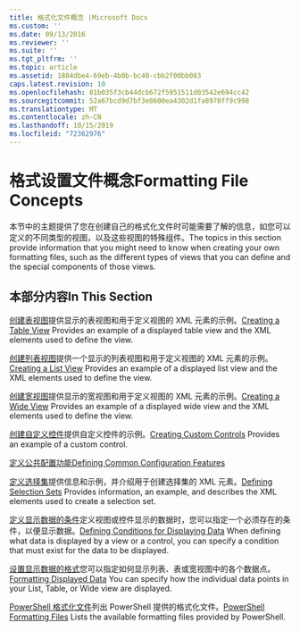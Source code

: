 ```yaml
---
title: 格式化文件概念 |Microsoft Docs
ms.custom: ''
ms.date: 09/13/2016
ms.reviewer: ''
ms.suite: ''
ms.tgt_pltfrm: ''
ms.topic: article
ms.assetid: 1804dbe4-69eb-4b0b-bc40-cbb2f00bb083
caps.latest.revision: 10
ms.openlocfilehash: 81b035f3cb44dcb672f5951511d03542e694cc42
ms.sourcegitcommit: 52a67bcd9d7bf3e8600ea4302d1fa8970ff9c998
ms.translationtype: MT
ms.contentlocale: zh-CN
ms.lasthandoff: 10/15/2019
ms.locfileid: "72362976"
---
```

# <a name="formatting-file-concepts"></a><span data-ttu-id="8a1ac-102">格式设置文件概念</span><span class="sxs-lookup"><span data-stu-id="8a1ac-102">Formatting File Concepts</span></span>

<span data-ttu-id="8a1ac-103">本节中的主题提供了您在创建自己的格式化文件时可能需要了解的信息，如您可以定义的不同类型的视图，以及这些视图的特殊组件。</span><span class="sxs-lookup"><span data-stu-id="8a1ac-103">The topics in this section provide information that you might need to know when creating your own formatting files, such as the different types of views that you can define and the special components of those views.</span></span>

## <a name="in-this-section"></a><span data-ttu-id="8a1ac-104">本部分内容</span><span class="sxs-lookup"><span data-stu-id="8a1ac-104">In This Section</span></span>

<span data-ttu-id="8a1ac-105">[创建表视图](./creating-a-table-view.md)提供显示的表视图和用于定义视图的 XML 元素的示例。</span><span class="sxs-lookup"><span data-stu-id="8a1ac-105">[Creating a Table View](./creating-a-table-view.md) Provides an example of a displayed table view and the XML elements used to define the view.</span></span>

<span data-ttu-id="8a1ac-106">[创建列表视图](./creating-a-list-view.md)提供一个显示的列表视图和用于定义视图的 XML 元素的示例。</span><span class="sxs-lookup"><span data-stu-id="8a1ac-106">[Creating a List View](./creating-a-list-view.md) Provides an example of a displayed list view and the XML elements used to define the view.</span></span>

<span data-ttu-id="8a1ac-107">[创建宽视图](./creating-a-wide-view.md)提供显示的宽视图和用于定义视图的 XML 元素的示例。</span><span class="sxs-lookup"><span data-stu-id="8a1ac-107">[Creating a Wide View](./creating-a-wide-view.md) Provides an example of a displayed wide view and the XML elements used to define the view.</span></span>

<span data-ttu-id="8a1ac-108">[创建自定义控件](./creating-custom-controls.md)提供自定义控件的示例。</span><span class="sxs-lookup"><span data-stu-id="8a1ac-108">[Creating Custom Controls](./creating-custom-controls.md) Provides an example of a custom control.</span></span>

[<span data-ttu-id="8a1ac-109">定义公共配置功能</span><span class="sxs-lookup"><span data-stu-id="8a1ac-109">Defining Common Configuration Features</span></span>](./defining-common-configuration-features.md)

<span data-ttu-id="8a1ac-110">[定义选择集](./defining-selection-sets.md)提供信息和示例，并介绍用于创建选择集的 XML 元素。</span><span class="sxs-lookup"><span data-stu-id="8a1ac-110">[Defining Selection Sets](./defining-selection-sets.md) Provides information, an example, and describes the XML elements used to create a selection set.</span></span>

<span data-ttu-id="8a1ac-111">[定义显示数据的条件](./defining-conditions-for-displaying-data.md)定义视图或控件显示的数据时，您可以指定一个必须存在的条件，以便显示数据。</span><span class="sxs-lookup"><span data-stu-id="8a1ac-111">[Defining Conditions for Displaying Data](./defining-conditions-for-displaying-data.md) When defining what data is displayed by a view or a control, you can specify a condition that must exist for the data to be displayed.</span></span>

<span data-ttu-id="8a1ac-112">[设置显示数据的格式](./formatting-displayed-data.md)您可以指定如何显示列表、表或宽视图中的各个数据点。</span><span class="sxs-lookup"><span data-stu-id="8a1ac-112">[Formatting Displayed Data](./formatting-displayed-data.md) You can specify how the individual data points in your List, Table, or Wide view are displayed.</span></span>

<span data-ttu-id="8a1ac-113">[PowerShell 格式化文件](./powershell-formatting-files.md)列出 PowerShell 提供的格式化文件。</span><span class="sxs-lookup"><span data-stu-id="8a1ac-113">[PowerShell Formatting Files](./powershell-formatting-files.md) Lists the available formatting files provided by PowerShell.</span></span>

